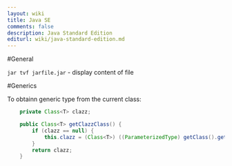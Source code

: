 ```yaml
---
layout: wiki
title: Java SE
comments: false
description: Java Standard Edition
editurl: wiki/java-standard-edition.md
---
```


#General

`jar tvf jarfile.jar` - display content of file

#Generics

To obtainn generic type from the current class:

```java
    private Class<T> clazz;

    public Class<T> getClazzClass() {
        if (clazz == null) {
            this.clazz = (Class<T>) ((ParameterizedType) getClass().getGenericSuperclass()).getActualTypeArguments()[0];
        }
        return clazz;
    }
```
